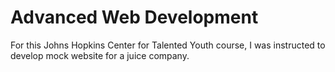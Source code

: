 # Advanced Web Development
For this Johns Hopkins Center for Talented Youth course, I was instructed to develop mock website for a juice company. 

